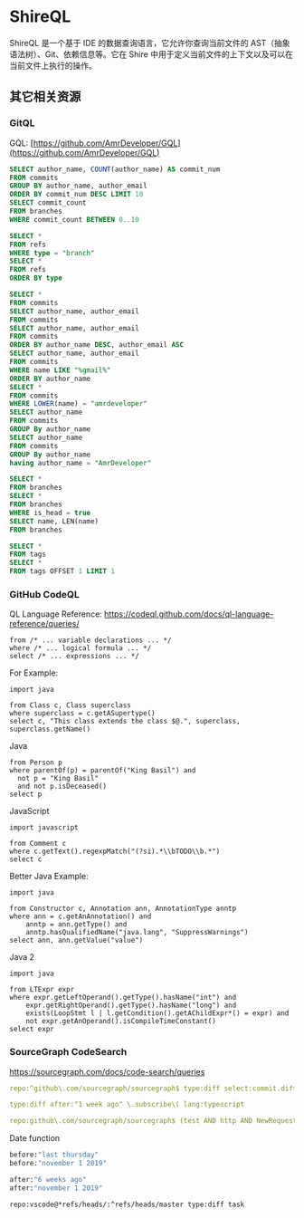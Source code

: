 # ShireQL

ShireQL 是一个基于 IDE 的数据查询语言，它允许你查询当前文件的 AST（抽象语法树）、Git、依赖信息等。它在 Shire
中用于定义当前文件的上下文以及可以在当前文件上执行的操作。

## 其它相关资源

### GitQL

GQL: [https://github.com/AmrDeveloper/GQL](https://github.com/AmrDeveloper/GQL)

```sql
SELECT author_name, COUNT(author_name) AS commit_num
FROM commits
GROUP BY author_name, author_email
ORDER BY commit_num DESC LIMIT 10
SELECT commit_count
FROM branches
WHERE commit_count BETWEEN 0..10

SELECT *
FROM refs
WHERE type = "branch"
SELECT *
FROM refs
ORDER BY type

SELECT *
FROM commits
SELECT author_name, author_email
FROM commits
SELECT author_name, author_email
FROM commits
ORDER BY author_name DESC, author_email ASC
SELECT author_name, author_email
FROM commits
WHERE name LIKE "%gmail%"
ORDER BY author_name
SELECT *
FROM commits
WHERE LOWER(name) = "amrdeveloper"
SELECT author_name
FROM commits
GROUP By author_name
SELECT author_name
FROM commits
GROUP By author_name
having author_name = "AmrDeveloper"

SELECT *
FROM branches
SELECT *
FROM branches
WHERE is_head = true
SELECT name, LEN(name)
FROM branches

SELECT *
FROM tags
SELECT *
FROM tags OFFSET 1 LIMIT 1
```

### GitHub CodeQL

QL Language Reference: https://codeql.github.com/docs/ql-language-reference/queries/

```codeql
from /* ... variable declarations ... */
where /* ... logical formula ... */
select /* ... expressions ... */
```

For Example:

```codeql
import java

from Class c, Class superclass
where superclass = c.getASupertype()
select c, "This class extends the class $@.", superclass, superclass.getName()
```

Java

```codeql
from Person p
where parentOf(p) = parentOf("King Basil") and
  not p = "King Basil"
  and not p.isDeceased()
select p
```

JavaScript

```codeql
import javascript

from Comment c
where c.getText().regexpMatch("(?si).*\\bTODO\\b.*")
select c
```

Better Java Example:

```codeql
import java

from Constructor c, Annotation ann, AnnotationType anntp
where ann = c.getAnAnnotation() and
    anntp = ann.getType() and
    anntp.hasQualifiedName("java.lang", "SuppressWarnings")
select ann, ann.getValue("value")
```

Java 2

```codeql
import java

from LTExpr expr
where expr.getLeftOperand().getType().hasName("int") and
    expr.getRightOperand().getType().hasName("long") and
    exists(LoopStmt l | l.getCondition().getAChildExpr*() = expr) and
    not expr.getAnOperand().isCompileTimeConstant()
select expr
```

### SourceGraph CodeSearch

https://sourcegraph.com/docs/code-search/queries

```yaml
repo:^github\.com/sourcegraph/sourcegraph$ type:diff select:commit.diff.removed TODO

type:diff after:"1 week ago" \.subscribe\( lang:typescript

repo:github\.com/sourcegraph/sourcegraph$ (test AND http AND NewRequest) lang:go
```

Date function

```bash
before:"last thursday"
before:"november 1 2019"

after:"6 weeks ago"
after:"november 1 2019"

repo:vscode@*refs/heads/:^refs/heads/master type:diff task 
```

